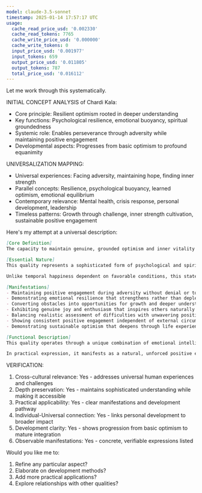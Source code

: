 ```yaml
---
model: claude-3.5-sonnet
timestamp: 2025-01-14 17:57:17 UTC
usage:
  cache_read_price_usd: '0.002330'
  cache_read_tokens: 7765
  cache_write_price_usd: '0.000000'
  cache_write_tokens: 0
  input_price_usd: '0.001977'
  input_tokens: 659
  output_price_usd: '0.011805'
  output_tokens: 787
  total_price_usd: '0.016112'
---
```


Let me work through this systematically.

INITIAL CONCEPT ANALYSIS of Chardi Kala:
- Core principle: Resilient optimism rooted in deeper understanding
- Key functions: Psychological resilience, emotional buoyancy, spiritual groundedness
- Systemic role: Enables perseverance through adversity while maintaining positive engagement
- Developmental aspects: Progresses from basic optimism to profound equanimity

UNIVERSALIZATION MAPPING:
- Universal experiences: Facing adversity, maintaining hope, finding inner strength
- Parallel concepts: Resilience, psychological buoyancy, learned optimism, emotional equilibrium
- Contemporary relevance: Mental health, crisis response, personal development, leadership
- Timeless patterns: Growth through challenge, inner strength cultivation, sustainable positive engagement

Here's my attempt at a universal description:

```markdown
[Core Definition]
The capacity to maintain genuine, grounded optimism and inner vitality regardless of external circumstances, combining psychological resilience with spiritual awareness to produce a sustainable state of positive engagement with life's challenges and opportunities.

[Essential Nature]
This quality represents a sophisticated form of psychological and spiritual maturity where optimism emerges not from denial or forced positivity, but from a deeper understanding of life's nature. It differs from simple optimism by incorporating full awareness of difficulties while maintaining authentic positive engagement. The quality combines emotional resilience, psychological buoyancy, and spiritual groundedness to create a stable foundation for positive action regardless of circumstances.

Unlike temporal happiness dependent on favorable conditions, this state draws from a deeper well of understanding that recognizes challenge and growth as integral aspects of human experience. It manifests as a dynamic, sustainable positive engagement with life that becomes more stable through adversity rather than being diminished by it.

[Manifestations]
- Maintaining positive engagement during adversity without denial or toxic positivity
- Demonstrating emotional resilience that strengthens rather than depletes through challenges
- Converting obstacles into opportunities for growth and deeper understanding
- Exhibiting genuine joy and enthusiasm that inspires others naturally
- Balancing realistic assessment of difficulties with unwavering positive orientation
- Showing consistent positive engagement independent of external circumstances
- Demonstrating sustainable optimism that deepens through life experience

[Functional Description]
This quality operates through a unique combination of emotional intelligence, psychological resilience, and deeper understanding of life's nature. Rather than suppressing negative experiences or forcing positive thoughts, it emerges from recognizing the growth potential inherent in all experiences. The quality develops through progressive integration of challenging experiences, each difficulty strengthening rather than weakening one's positive orientation.

In practical expression, it manifests as a natural, unforced positive engagement with life that others find authentic and inspiring. This quality enables effective leadership during crisis, maintained positive impact during adversity, and consistent constructive engagement with life's challenges. It creates a contagious form of sustainable optimism that strengthens communities and supports collective resilience while remaining deeply personal and genuine.
```

VERIFICATION:
1. Cross-cultural relevance: Yes - addresses universal human experiences and challenges
2. Depth preservation: Yes - maintains sophisticated understanding while making it accessible
3. Practical applicability: Yes - clear manifestations and development pathway
4. Individual-Universal connection: Yes - links personal development to broader impact
5. Development clarity: Yes - shows progression from basic optimism to mature integration
6. Observable manifestations: Yes - concrete, verifiable expressions listed

Would you like me to:
1. Refine any particular aspect?
2. Elaborate on development methods?
3. Add more practical applications?
4. Explore relationships with other qualities?